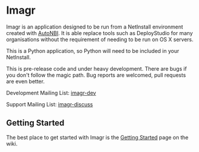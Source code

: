 # Imagr

Imagr is an application designed to be run from a NetInstall environment created with [AutoNBI](https://bitbucket.org/bruienne/autonbi/src). It is able replace tools such as DeployStudio for many organisations without the requirement of needing to be run on OS X servers.

This is a Python application, so Python will need to be included in your NetInstall.

This is pre-release code and under heavy development. There are bugs if you don't follow the magic path. Bug reports are welcomed, pull requests are even better.

Development Mailing List: [imagr-dev](https://groups.google.com/group/imagr-dev)

Support Mailing List: [imagr-discuss](https://groups.google.com/group/imagr-discuss)

## Getting Started

The best place to get started with Imagr is the [Getting Started](https://github.com/grahamgilbert/imagr/wiki/Getting-Started) page on the wiki.
